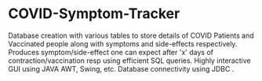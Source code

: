 # COVID-Symptom-Tracker
Database creation with various tables to store details of COVID Patients and Vaccinated people along with symptoms and side-effects respectively.
Produces symptom/side-effect one can expect after 'x' days of contraction/vaccination resp using efficient SQL queries.
Highly interactive GUI using JAVA AWT, Swing, etc. Database connectivity using JDBC .
